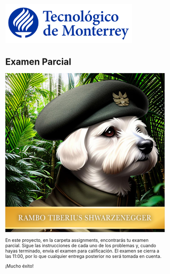 ![Tec de Monterrey](images/logotecmty.png)
# Examen Parcial

![Rambo Tiberius Shwarzenegger](images/RTS_Portrait_Small.png)

En este proyecto, en la carpeta assignments, encontrarás tu examen parcial.  Sigue las instrucciones de cada uno de los problemas y, cuando hayas terminado, envía el examen para calificación.  El examen se cierra a las 11:00, por lo que cualquier entrega posterior no será tomada en cuenta.

¡Mucho éxito!